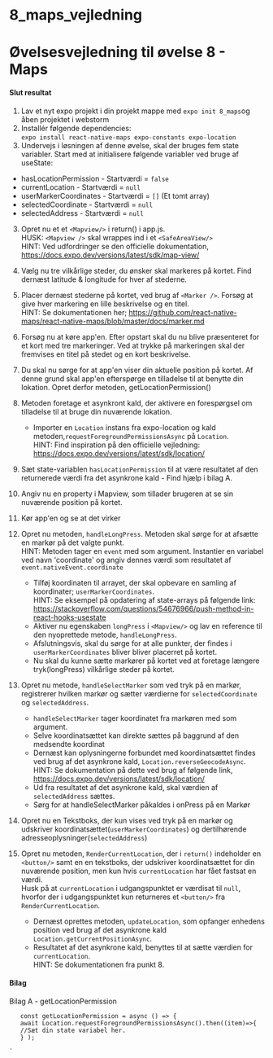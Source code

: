 # 8_maps_vejledning

# Øvelsesvejledning til øvelse 8 - Maps

#### Slut resultat

1. Lav et nyt expo projekt i din projekt mappe med `expo init 8_maps`og åben projektet i webstorm
2. Installér følgende dependencies:<br/>
   `expo install react-native-maps expo-constants expo-location
   `
3.	Undervejs i løsningen af denne øvelse, skal der bruges fem state variabler. Start med at initialisere følgende variabler ved bruge af useState:
- hasLocationPermission - Startværdi = `false`
- currentLocation - Startværdi = `null`
- userMarkerCoordinates - Startværdi = `[]` (Et tomt array)
- selectedCoordinate - Startværdi = `null`
- selectedAddress - Startværdi = `null`

3.	Opret nu et et `<Mapview/>` i return() i app.js.<br/>HUSK: `<Mapview />` skal wrappes ind i et `<SafeAreaView/>`<br/>
HINT: Ved udfordringer se den officielle dokumentation, https://docs.expo.dev/versions/latest/sdk/map-view/

4. Vælg nu tre vilkårlige steder, du ønsker skal markeres på kortet. Find dernæst latitude & longitude for hver af stederne.
5. Placer dernæst stederne på kortet, ved brug af `<Marker />`. Forsøg at give hver markering en lille beskrivelse og en titel.<br/>
   HINT: Se dokumentationen her; https://github.com/react-native-maps/react-native-maps/blob/master/docs/marker.md
6. Forsøg nu at køre app'en. Efter opstart skal du nu blive præsenteret for et kort med tre markeringer. Ved at trykke på markeringen skal der fremvises en titel på stedet og en kort beskrivelse. 

7. Du skal nu sørge for at app'en viser din aktuelle position på kortet. Af denne grund skal app'en efterspørge en tilladelse til at benytte din lokation. Opret derfor metoden, getLocationPermission()
8. Metoden foretage et asynkront kald, der aktivere en forespørgsel om tilladelse til at bruge din nuværende lokation.
   - Importer en `Location` instans fra expo-location og kald metoden,`requestForegroundPermissionsAsync` på `Location`.<br/>
    HINT: Find inspiration på den officielle vejledning: https://docs.expo.dev/versions/latest/sdk/location/
9. Sæt state-variablen `hasLocationPermission` til at være resultatet af den returnerede værdi fra det asynkrone kald - Find hjælp i bilag A.
10. Angiv nu en property i Mapview, som tillader brugeren at se sin nuværende position på kortet. 
11. Kør app'en og se at det virker 
12. Opret nu metoden, `handleLongPress`. Metoden skal sørge for at afsætte en markør på det valgte punkt.<br/>HINT: Metoden tager en `event` med som argument. Instantier en variabel ved navn 'coordinate' og angiv dennes værdi som resultatet af `event.nativeEvent.coordinate`
    - Tilføj koordinaten til arrayet, der skal opbevare en samling af koordinater; `userMarkerCoordinates`.<br/>HINT: Se eksempel på opdatering af state-arrays på følgende link: https://stackoverflow.com/questions/54676966/push-method-in-react-hooks-usestate
    - Aktiver nu egenskaben `longPress` i `<Mapview/>` og lav en reference til den nyoprettede metode, `handleLongPress`.
    - Afslutningsvis, skal du sørge for at alle punkter, der findes i `userMarkerCoordinates` bliver bliver placerret på kortet.
    - Nu skal du kunne sætte markører på kortet ved at foretage længere tryk(longPress) vilkårlige steder på kortet. 
13. Opret nu metode, `handleSelectMarker` som ved tryk på en markør, registrerer hvilken markør og sætter værdierne for `selectedCoordinate` og `selectedAddress`. 
    - `handleSelectMarker` tager koordinatet fra markøren med som argument. 
    - Selve koordinatsættet kan direkte sættes på baggrund af den medsendte koordinat
    - Dernæst kan oplysningerne forbundet med koordinatsættet findes ved brug af det asynkrone kald, `Location.reverseGeocodeAsync`.<br/>HINT: Se dokumentation på dette ved brug af følgende link, https://docs.expo.dev/versions/latest/sdk/location/  
    - Ud fra resultatet af det asynkrone kald, skal værdien af `selectedAddress` sættes. 
    - Sørg for at handleSelectMarker påkaldes i onPress på en Markør
14. Opret nu en Tekstboks, der kun vises ved tryk på en markør og udskriver koordinatsættet(`userMarkerCoordinates`) og dertilhørende adresseoplysninger(`selectedAddress`)
15. Opret nu metoden, `RenderCurrentLocation`, der i `return()` indeholder en `<button/>` samt en en tekstboks, der udskriver koordinatsættet for din nuværende position, men kun hvis `currentLocation` har fået fastsat en værdi. <br/>Husk på at `currentLocation` i udgangspunktet er værdisat til `null`, hvorfor der i udgangspunktet kun returneres et `<button/>` fra `RenderCurrentLocation`.
    - Dernæst oprettes metoden, `updateLocation`, som opfanger enhedens position ved brug af det asynkrone kald `Location.getCurrentPositionAsync`.
    - Resultatet af det asynkrone kald, benyttes til at sætte værdien for `currentLocation`.<br/>HINT: Se dokumentationen fra punkt 8.
    


    
#### Bilag 

Bilag A - getLocationPermission
```
   const getLocationPermission = async () => {
   await Location.requestForegroundPermissionsAsync().then((item)=>{
   //Sæt din state variabel her. 
   } );

`


